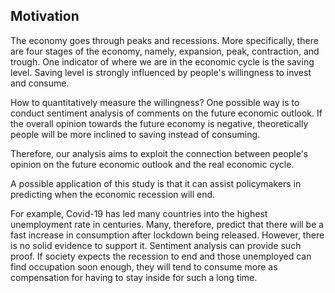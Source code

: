 ## Motivation

The economy goes through peaks and recessions. More specifically, there are four stages of the economy, namely, expansion, peak, contraction, and trough. One indicator of where we are in the economic cycle is the saving level. Saving level is strongly influenced by people's willingness to invest and consume. 

How to quantitatively measure the willingness? One possible way is to conduct sentiment analysis of comments on the future economic outlook. If the overall opinion towards the future economy is negative, theoretically people will be more inclined to saving instead of consuming.

Therefore, our analysis aims to exploit the connection between people's opinion on the future economic outlook and the real economic cycle.

A possible application of this study is that it can assist policymakers in predicting when the economic recession will end.

For example, Covid-19 has led many countries into the highest unemployment rate in centuries. Many, therefore, predict that there will be a fast increase in consumption after lockdown being released. However, there is no solid evidence to support it. Sentiment analysis can provide such proof. If society expects the recession to end and those unemployed can find occupation soon enough, they will tend to consume more as compensation for having to stay inside for such a long time. 



